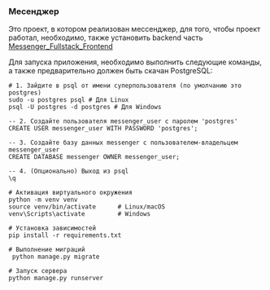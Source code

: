 ### Месенджер

<p>Это проект, в котором реализован мессенджер, для того, чтобы проект работал, необходимо, также установить backend часть <a href="https://github.com/BariBurik/Messenger_Fullstack_Frontend">Messenger_Fullstack_Frontend</a></p>

<p>Для запуска приложения, необходимо выполнить следующие команды, а также предварительно должен быть скачан PostgreSQL: 

```
# 1. Зайдите в psql от имени суперпользователя (по умолчанию это postgres)
sudo -u postgres psql # Для Linux
psql -U postgres -d postgres # Для Windows

-- 2. Создайте пользователя messenger_user с паролем 'postgres'
CREATE USER messenger_user WITH PASSWORD 'postgres';

-- 3. Создайте базу данных messenger с пользователем-владельцем messenger_user
CREATE DATABASE messenger OWNER messenger_user;

-- 4. (Опционально) Выход из psql
\q
```

```
# Активация виртуального окружения
python -m venv venv
source venv/bin/activate      # Linux/macOS
venv\Scripts\activate         # Windows

# Установка зависимостей
pip install -r requirements.txt

# Выполнение миграций
 python manage.py migrate

# Запуск сервера
python manage.py runserver
```

